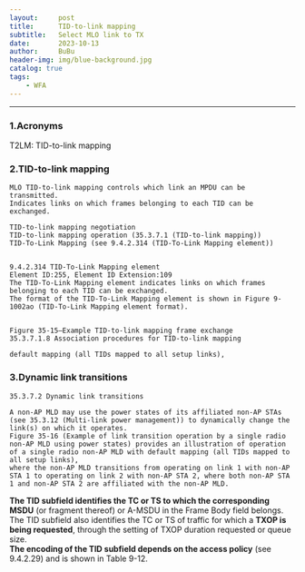 ```yaml
---
layout:     post
title:      TID-to-link mapping  
subtitle:   Select MLO link to TX  
date:       2023-10-13
author:     BuBu
header-img: img/blue-background.jpg
catalog: true
tags:
    - WFA
---
```


----------
### 1.Acronyms

T2LM: TID-to-link mapping


### 2.TID-to-link mapping  

	MLO TID-to-link mapping controls which link an MPDU can be transmitted.  
	Indicates links on which frames belonging to each TID can be exchanged.  

	TID-to-link mapping negotiation
	TID-to-link mapping operation (35.3.7.1 (TID-to-link mapping))  
	TID-To-Link Mapping (see 9.4.2.314 (TID-To-Link Mapping element))   
 

	9.4.2.314 TID-To-Link Mapping element  
	Element ID:255, Element ID Extension:109   
	The TID-To-Link Mapping element indicates links on which frames belonging to each TID can be exchanged. 
	The format of the TID-To-Link Mapping element is shown in Figure 9-1002ao (TID-To-Link Mapping element format).


	Figure 35-15—Example TID-to-link mapping frame exchange  
	35.3.7.1.8 Association procedures for TID-to-link mapping 
	
	default mapping (all TIDs mapped to all setup links),


### 3.Dynamic link transitions

	35.3.7.2 Dynamic link transitions

	A non-AP MLD may use the power states of its affiliated non-AP STAs (see 35.3.12 (Multi-link power management)) to dynamically change the link(s) on which it operates. 
	Figure 35-16 (Example of link transition operation by a single radio non-AP MLD using power states) provides an illustration of operation of a single radio non-AP MLD with default mapping (all TIDs mapped to all setup links), 
	where the non-AP MLD transitions from operating on link 1 with non-AP STA 1 to operating on link 2 with non-AP STA 2, where both non-AP STA 1 and non-AP STA 2 are affiliated with the non-AP MLD.



**The TID subfield identifies the TC or TS to which the corresponding MSDU** (or fragment thereof) or A-MSDU in the Frame Body field belongs.    
The TID subfield also identifies the TC or TS of traffic for which a **TXOP is being requested**, through the setting of TXOP duration requested or queue size.   
**The encoding of the TID subfield depends on the access policy** (see 9.4.2.29) and is shown in Table 9-12.   
